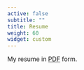 ```yaml
---
active: false
subtitle: ""
title: Resume
weight: 60
widget: custom
---
```


My resume in [PDF](cv/anusha_cv.pdf) form. 